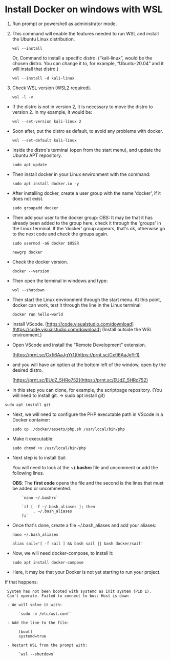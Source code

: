 # Install Docker on windows with WSL

1) Run prompt or powershell as administrator mode.

2) This command will enable the features needed to run WSL and install the Ubuntu Linux distribution.
    
     `wsl --install`

     Or, Command to install a specific distro. (“kali-linux”, would be the chosen distro. You can change it to, for example, “Ubuntu-20.04” and it will install that distro.)
    
     `wsl --install -d kali-linux`
    
3) Check WSL version (WSL2 required).
    
     `wsl -l -v`
    
- If the distro is not in version 2, it is necessary to move the distro to version 2. In my example, it would be:
    
     `wsl --set-version kali-linux 2`
    
- Soon after, put the distro as default, to avoid any problems with docker.
    
     `wsl --set-default kali-linux`

- Inside the distro's terminal (open from the start menu), and update the Ubuntu APT repository.
    
     `sudo apt update`
    
- Then install docker in your Linux environment with the command:
    
     `sudo apt install docker.io -y`
    
- After installing docker, create a user group with the name 'docker', if it does not exist.
    
     `sudo groupadd docker`
    
- Then add your user to the docker group:
OBS: It may be that it has already been added to the group here, check it through the 'groups' in the Linux terminal. If the 'docker' group appears, that's ok, otherwise go to the next code and check the groups again.
    
     `sudo usermod -aG docker $USER`
    
     `newgrp docker`
    
- Check the docker version.
    
     `docker --version`
    
- Then open the terminal in windows and type:
    
     `wsl --shutdown`
    
- Then start the Linux environment through the start menu.
At this point, docker can work, test it through the line in the Linux terminal:
    
     `docker run hello-world`
    
- Install VScode. [https://code.visualstudio.com/download](https://code.visualstudio.com/download) (Install outside the WSL environment.)
- Open VScode and install the “Remote Development” extension.
    
     [https://prnt.sc/Cxfi6AaJgYr1](https://prnt.sc/Cxfi6AaJgYr1)
    
- and you will have an option at the bottom left of the window, open by the desired distro.
    
     [https://prnt.sc/EUdZ_5HRo752](https://prnt.sc/EUdZ_5HRo752)
    
- In this step you can clone, for example, the scriptpage repository. (You will need to install git. → sudo apt install git)

`sudo apt install git`


- Next, we will need to configure the PHP executable path in VScode in a Docker container:

     `sudo cp ./docker/assets/php.sh /usr/local/bin/php`

- Make it executable:

     `sudo chmod +x /usr/local/bin/php`

- Next step is to install Sail:
    
     You will need to look at the **~/.bashrc** file and uncomment or add the following lines.
    
     **OBS**: The **first code** opens the file and the second is the lines that must be added or uncommented.
    
          `nano ~/.bashrc`

          `if [ -f ~/.bash_aliases ]; then
               . ~/.bash_aliases
          fi`

- Once that's done, create a file ~/.bash_aliases and add your aliases:

     `nano ~/.bash_aliases`

     `alias sail='[ -f sail ] && bash sail || bash docker/sail'`

- Now, we will need docker-compose, to install it:

     `sudo apt install docker-compose`

- Here, it may be that your Docker is not yet starting to run your project.

If that happens:

     System has not been booted with systemd as init system (PID 1).
     Can't operate. Failed to connect to bus: Host is down

     - We will solve it with:

          `sudo -e /etc/wsl.conf`

     - Add the line to the file:

          [boot]
          systemd=true

     - Restart WSL from the prompt with:

          `wsl --shutdown`

